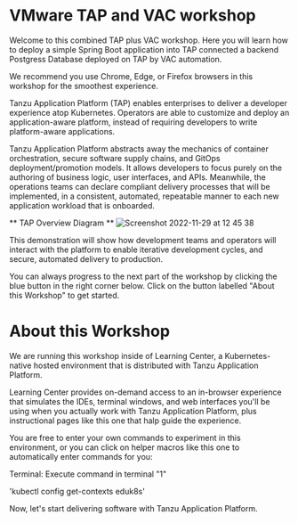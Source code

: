# VMware TAP and VAC workshop
Welcome to this combined TAP plus VAC workshop. 
Here you will learn how to deploy a simple Spring Boot application into TAP connected a backend Postgress Database deployed on TAP by VAC automation. 

We recommend you use Chrome, Edge, or Firefox browsers in this workshop for the smoothest experience.

Tanzu Application Platform (TAP) enables enterprises to deliver a developer experience atop Kubernetes. Operators are able to customize and deploy an application-aware platform, instead of requiring developers to write platform-aware applications.

Tanzu Application Platform abstracts away the mechanics of container orchestration, secure software supply chains, and GitOps deployment/promotion models. It allows developers to focus purely on the authoring of business logic, user interfaces, and APIs. Meanwhile, the operations teams can declare compliant delivery processes that will be implemented, in a consistent, automated, repeatable manner to each new application workload that is onboarded.

** TAP Overview Diagram **
![Screenshot 2022-11-29 at 12 45 38](https://user-images.githubusercontent.com/44228563/204520883-94feec21-3925-4bce-9fea-c4432eba4b48.png)

This demonstration will show how development teams and operators will interact with the platform to enable iterative development cycles, and secure, automated delivery to production.

You can always progress to the next part of the workshop by clicking the blue button in the right corner below. Click on the button labelled "About this Workshop" to get started.

# About this Workshop
We are running this workshop inside of Learning Center, a Kubernetes-native hosted environment that is distributed with Tanzu Application Platform.

Learning Center provides on-demand access to an in-browser experience that simulates the IDEs, terminal windows, and web interfaces you'll be using when you actually work with Tanzu Application Platform, plus instructional pages like this one that halp guide the experience.

You are free to enter your own commands to experiment in this environment, or you can click on helper macros like this one to automatically enter commands for you:

Terminal: Execute command in terminal "1"

'kubectl config get-contexts eduk8s'

Now, let's start delivering software with Tanzu Application Platform.


